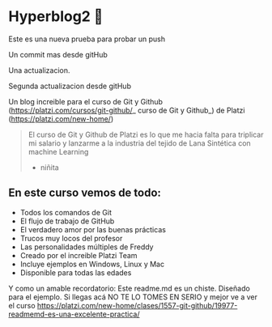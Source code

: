 # Hyperblog2 💚

Este es una nueva prueba para probar un push

Un commit mas desde gitHub

Una actualizacion.

Segunda actualizacion desde gitHub

Un blog increible para el curso de Git y Github (https://platzi.com/cursos/git-github/_ curso de Git y Github_) de Platzi (https://platzi.com/new-home/)

> El curso de Git y Github de Platzi es lo que me hacia falta para triplicar mi salario y lanzarme a la industria del tejido de Lana Sintética con machine Learning
>
> - niñita

## En este curso vemos de todo:

- Todos los comandos de Git
- El flujo de trabajo de GitHub
- El verdadero amor por las buenas prácticas
- Trucos muy locos del profesor
- Las personalidades múltiples de Freddy
- Creado por el increible Platzi Team
- Incluye ejemplos en Windows, Linux y Mac
- Disponible para todas las edades

Y como un amable recordatorio: Este readme.md es un chiste. Diseñado para el ejemplo. Si llegas acá NO TE LO TOMES EN SERIO y mejor ve a ver el curso https://platzi.com/new-home/clases/1557-git-github/19977-readmemd-es-una-excelente-practica/
